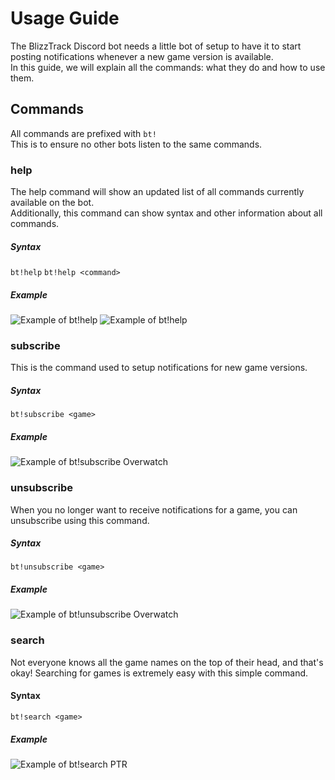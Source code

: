 # Usage Guide
The BlizzTrack Discord bot needs a little bot of setup to have it to start posting notifications whenever a new game version is available.  
In this guide, we will explain all the commands: what they do and how to use them.


## Commands
All commands are prefixed with `bt!`  
This is to ensure no other bots listen to the same commands.

### help
The help command will show an updated list of all commands currently available on the bot.  
Additionally, this command can show syntax and other information about all commands.

##### Syntax
`bt!help` `bt!help <command>`
##### Example
![Example of bt!help](https://cdn.discordapp.com/attachments/387322146436808704/788440011120705536/unknown.png)
![Example of bt!help <command>](https://media.discordapp.net/attachments/387322146436808704/788440244944502894/unknown.png)

### subscribe
This is the command used to setup notifications for new game versions.

##### Syntax
`bt!subscribe <game>`
##### Example
![Example of bt!subscribe Overwatch](https://cdn.discordapp.com/attachments/387322146436808704/788441910489776179/unknown.png)


### unsubscribe
When you no longer want to receive notifications for a game, you can unsubscribe using this command.

##### Syntax
`bt!unsubscribe <game>`
##### Example
![Example of bt!unsubscribe Overwatch](https://cdn.discordapp.com/attachments/387322146436808704/788442327723016202/unknown.png)


### search
Not everyone knows all the game names on the top of their head, and that's okay!
Searching for games is extremely easy with this simple command.

#### Syntax
`bt!search <game>`
##### Example
![Example of bt!search PTR](https://cdn.discordapp.com/attachments/387322146436808704/788443077450137621/unknown.png)
